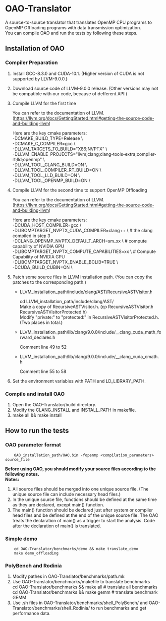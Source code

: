 # OAO-Translator
A source-to-source translator that translates OpenMP CPU programs to OpenMP Offloading programs with data transmission optimization.  
You can compile OAO and run the tests by following these steps.

## Installation of OAO
### Compiler Preparation
1. Install GCC-8.3.0 and CUDA-10.1. (Higher version of CUDA is not supported by LLVM-9.0.0.)
1. Download source code of LLVM-9.0.0 release. (Other versions may not be compatible with our code, because of defferent API.)
1. Compile LLVM for the first time

    You can refer to the documentation of LLVM.  
    (https://llvm.org/docs/GettingStarted.html#getting-the-source-code-and-building-llvm)
    
    Here are the key cmake parameters:  
    -DCMAKE_BUILD_TYPE=Release \  
    -DCMAKE_C_COMPILER=gcc \  
    -DLLVM_TARGETS_TO_BUILD="X86;NVPTX" \  
    -DLLVM_ENABLE_PROJECTS="llvm;clang;clang-tools-extra;compiler-rt;lld;openmp" \  
    -DLLVM_TOOL_CLANG_BUILD=ON \  
    -DLLVM_TOOL_COMPILER_RT_BUILD=ON \  
    -DLLVM_TOOL_LLD_BUILD=ON \  
    -DLLVM_TOOL_OPENMP_BUILD=ON \  

1. Compile LLVM for the second time to support OpenMP Offloading
    
    You can refer to the documentation of LLVM.  
    (https://llvm.org/docs/GettingStarted.html#getting-the-source-code-and-building-llvm)
    
    Here are the key cmake parameters:  
    -DCUDA_HOST_COMPILER=gcc \  
    -DLIBOMPTARGET_NVPTX_CUDA_COMPILER=clang++ \ # the clang compiled in step 3  
    -DCLANG_OPENMP_NVPTX_DEFAULT_ARCH=sm_xx \ # compute capability of NVIDIA GPU  
    -DLIBOMPTARGET_NVPTX_COMPUTE_CAPABILITIES=xx \ # Compute Capability of NVIDIA GPU  
    -DLIBOMPTARGET_NVPTX_ENABLE_BCLIB=TRUE \  
    -DCUDA_BUILD_CUBIN=ON \  

1. Patch some source files in LLVM installation path. (You can copy the patches to the corresponding path.)

    + LLVM_installation_path/include/clang/AST/RecursiveASTVisitor.h
    
        cd LLVM_installation_path/include/clang/AST/  
        Make a copy of RecursiveASTVisitor.h. (cp RecursiveASTVisitor.h RecursiveASTVisitorProtected.h)  
        Modify "private:" to "protected:" in RecursiveASTVisitorProtected.h. (Two places in total.)  
        
    + LLVM_installation_path/lib/clang/9.0.0/include/__clang_cuda_math_forward_declares.h
    
        Comment line 49 to 52
        
    + LLVM_installation_path/lib/clang/9.0.0/include/__clang_cuda_cmath.h
    
        Comment line 55 to 58
    
1. Set the environment variables with PATH and LD_LIBRARY_PATH.  
    
### Compile and install OAO
1. Open the OAO-Translator/build directory.
2. Modify the CLANG_INSTALL and INSTALL_PATH in makefile.
3. make all && make install

## How to run the tests
### OAO parameter format  
        OAO_installation_path/OAO.bin -fopenmp <compilation_parameters> source_file  
**Before using OAO, you should modify your source files according to the following notes.**  
**Notes:**  
1. All source files should be merged into one unique source file. (The unique source file can include necessary head files.)  
1. In the unique source file, functions should be defined at the same time as they are declared, except main() function.  
1. The main() function should be declared just after system or compiler head files and be defined at the end of the unique source file. The OAO treats the declaration of main() as a trigger to start the analysis. Code after the declaration of main() is translated.  

### Simple demo  
        cd OAO-Translator/benchmarks/demo && make translate_demo  
        make demo_offloading

### PolyBench and Rodinia
1. Modify pathes in OAO-Translator/benchmarks/path.mk  
1. Use OAO-Translator/benchmarks/makefile to translate benchmarks  
    cd OAO-Translator/benchmarks && make all # translate all benchmarks  
    cd OAO-Translator/benchmarks && make gemm # translate benchmark GEMM  
1. Use .sh files in OAO-Translator/benchmarks/shell_PolyBench/ and OAO-Translator/benchmarks/shell_Rodinia/ to run benchmarks and get performance data.
